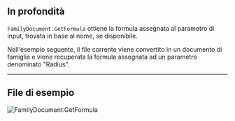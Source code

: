 ## In profondità
`FamilyDocument.GetFormula` ottiene la formula assegnata al parametro di input, trovata in base al nome, se disponibile.

Nell'esempio seguente, il file corrente viene convertito in un documento di famiglia e viene recuperata la formula assegnata ad un parametro denominato "Radius".
___
## File di esempio

![FamilyDocument.GetFormula](./Revit.Application.FamilyDocument.GetFormula_img.jpg)
